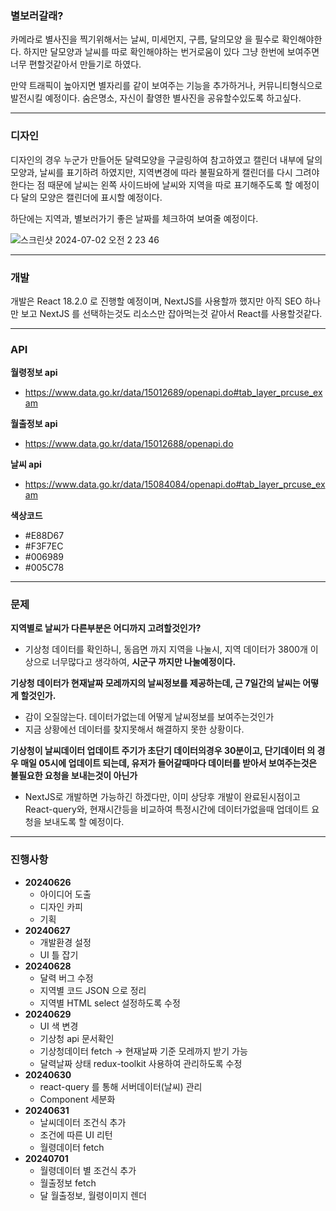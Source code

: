### 별보러갈래?

카메라로 별사진을 찍기위해서는 날씨, 미세먼지, 구름, 달의모양 을 필수로 확인해야한다.
하지만 달모양과 날씨를 따로 확인해야하는 번거로움이 있다
그냥 한번에 보여주면 너무 편할것같아서 만들기로 하였다.

만약 트래픽이 높아지면 별자리를 같이 보여주는 기능을 추가하거나, 커뮤니티형식으로 발전시킬 예정이다.
숨은명소, 자신이 촬영한 별사진을 공유할수있도록 하고싶다.

---

### 디자인

디자인의 경우 누군가 만들어둔 달력모양을 구글링하여 참고하였고
캘린더 내부에 달의 모양과, 날씨를 표기하려 하였지만, 지역변경에 따라 불필요하게 캘린더를 다시 그려야한다는 점 때문에 날씨는 왼쪽 사이드바에 날씨와 지역을 따로 표기해주도록 할 예정이다
달의 모양은 캘린더에 표시할 예정이다.

하단에는 지역과, 별보러가기 좋은 날짜를 체크하여 보여줄 예정이다.

![스크린샷 2024-07-02 오전 2 23 46](https://github.com/shh4922/StarCalendar/assets/83321146/74b7817a-9240-4258-b61b-b438f840c98e)

---

### 개발

개발은 React 18.2.0 로 진행할 예정이며, NextJS를 사용할까 했지만 아직 SEO 하나만 보고 NextJS 를 선택하는것도 리소스만 잡아먹는것 같아서 React를 사용할것같다.


---
### API
**월령정보 api**

- https://www.data.go.kr/data/15012689/openapi.do#tab_layer_prcuse_exam

**월출정보 api**

- https://www.data.go.kr/data/15012688/openapi.do

**날씨 api**

- https://www.data.go.kr/data/15084084/openapi.do#tab_layer_prcuse_exam

**색상코드**

- #E88D67
- #F3F7EC
- #006989
- #005C78

---

### 문제

**지역별로 날씨가 다른부분은 어디까지 고려할것인가?**

- 기상청 데이터를 확인하니, 동읍면 까지 지역을 나눌시, 지역 데이터가 3800개 이상으로 너무많다고 생각하여, **시군구 까지만 나눌예정이다.**

**기상청 데이터가 현재날짜 모레까지의 날씨정보를 제공하는데, 근 7일간의 날씨는 어떻게 할것인가.**

- 감이 오질않는다. 데이터가없는데 어떻게 날씨정보를 보여주는것인가
- 지금 상황에선 데이터를 찾지못해서 해결하지 못한 상황이다.

**기상청이 날씨데이터 업데이트 주기가 초단기 데이터의경우 30분이고, 단기데이터 의 경우 매일 05시에 업데이트 되는데, 유저가 들어갈때마다 데이터를 받아서 보여주는것은 불필요한 요청을 보내는것이 아닌가**

- NextJS로 개발하면 가능하긴 하겠다만, 이미 상당후 개발이 완료된시점이고 React-query와, 현재시간등을 비교하여 특정시간에 데이터가없을때 업데이트 요청을 보내도록 할 예정이다.


---
### 진행사항

- **20240626**
    - 아이디어 도출
    - 디자인 카피
    - 기획
- **20240627**
    - 개발환경 설정
    - UI 틀 잡기
- **20240628**
    - 달력 버그 수정
    - 지역별 코드 JSON 으로 정리
    - 지역별 HTML select 설정하도록 수정
- **20240629**
    - UI 색 변경
    - 기상청 api 문서확인
    - 기상청데이터 fetch → 현재날짜 기준 모레까지 받기 가능
    - 달력날짜 상태 redux-toolkit 사용하여 관리하도록 수정
- **20240630**
    - react-query 를 통해 서버데이터(날씨) 관리
    - Component 세분화
- **20240631**
    - 날씨데이터 조건식 추가
    - 조건에 따른 UI 리턴
    - 월령데이터 fetch
- **20240701**
    - 월령데이터 별 조건식 추가
    - 월출정보 fetch
    - 달 월출정보, 월령이미지 렌더
